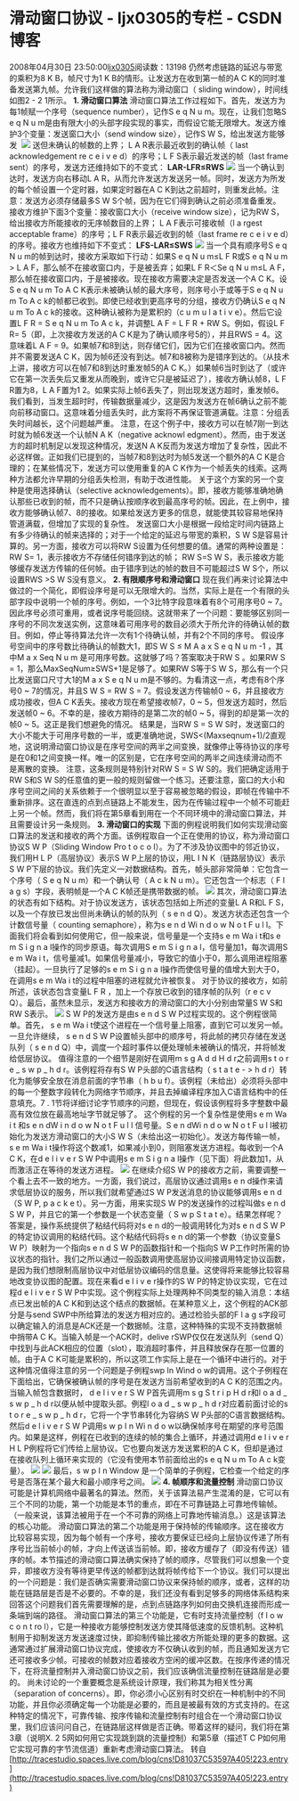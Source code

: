 # 滑动窗口协议 - ljx0305的专栏 - CSDN博客
2008年04月30日 23:50:00[ljx0305](https://me.csdn.net/ljx0305)阅读数：13198
                仍然考虑链路的延迟与带宽的乘积为8 K B，帧尺寸为1 K B的情形。让发送方在收到第一帧的A C K的同时准备发送第九帧。允许我们这样做的算法称为滑动窗口（ sliding window），时间线如图2 - 2 1所示。
**1. 滑动窗口算法**
滑动窗口算法工作过程如下。首先，发送方为每1帧赋一个序号（sequence number），记作S e q N u m。现在，让我们忽略S e q N u m是由有限大小的头部字段实现的事实，而假设它能无限增大。发送方维护3个变量：发送窗口大小（send window size），记作S W S，给出发送方能够发 
![](http://tk.files.storage.msn.com/x1pxzZ39wV--_dkj9pNleGjEYWjul0_ZTVSWovHSXiFLNDzjRRcYrNzrcRLNbcNNcMMx9nLBb_D_JO9s-cQgospt0zNals7f_dnlvzimEtD8UoB64_dnQzaeXvo28dZLo6ADXI_ow81iS8)
送但未确认的帧数的上界； L A R表示最近收到的确认帧（ last acknowledgement re c e i v e d）的序号；L F S表示最近发送的帧（last frame sent）的序号，发送方还维持如下的不变式：
**LAR-LFR≤RWS**
![](http://tk.files.storage.msn.com/x1pxzZ39wV--_dkj9pNleGjEcNQIG2qUlsynuUsK_MuX4W98AGT5dVcvt9S4w5wjxu577rKO0xFdVD8aKG4Pmxzxad3Et9wg9HVxKC4oph0sR-H44rJkbrx4oEHH7LWyYj2VrzwOUwSgf4)
当一个确认到达时，发送方向右移动L A R，从而允许发送方发送另一帧。同时，发送方为所发的每个帧设置一个定时器，如果定时器在A C K到达之前超时，则重发此帧。注意：发送方必须存储最多S W S个帧，因为在它们得到确认之前必须准备重发。
接收方维护下面3个变量：接收窗口大小（receive window size），记为RW S，给出接收方所能接收的无序帧数目的上界； L A F表示可接收帧（l a rgest acceptable frame）的序号；L F R表示最近收到的帧（last frame re c e i v e d）的序号。接收方也维持如下不变式：
**LFS-LAR≤SWS**
![](http://tk.files.storage.msn.com/x1pxzZ39wV--_dkj9pNleGjES5UjD5rvR335KcLOIQfioiXcVA7jYliELzvz5DeeX2YGc2GpI7MjaPO0z2aBr5jVHoaVi3gEQeKcWO5utQrikecptU_HMQxyUucwg-AUooOdNYLXCzPwao)
当一个具有顺序号S e q N u m的帧到达时，接收方采取如下行动：如果S e q N u m≤L F R或S e q N u m > L A F，那么帧不在接收窗口内，于是被丢弃；如果L F R＜Se q N u m≤L A F，那么帧在接收窗口内，于是被接收。现在接收方需要决定是否发送一个A C K。设S e q N u m To A C K表示未被确认帧的最大序号，则序号小于或等于S e q N u m To A c k的帧都已收到。即使已经收到更高序号的分组，接收方仍确认S e q N u m To A c k的接收。这种确认被称为是累积的（c u m u l a t i v e）。然后它设置L F R = S e q N u m To A c k，并调整L A F = L F R + RW S。例如，假设L F R= 5（即，上次接收方发送的A C K是为了确认顺序号5的），并且RWS = 4。这意味着L A F = 9。如果帧7和8到达，则存储它们，因为它们在接收窗口内。然而并不需要发送A C K，因为帧6还没有到达。帧7和8被称为是错序到达的。（从技术上讲，接收方可以在帧7和8到达时重发帧5的A C K。）如果帧6当时到达了（或许它在第一次丢失后又重发从而晚到，或许它只是被延迟了），接收方确认帧8，L F R置为8，L A F置为1 2。如果实际上帧6丢失了，则出现发送方超时，重发帧6。我们看到，当发生超时时，传输数据量减少，这是因为发送方在帧6确认之前不能向前移动窗口。这意味着分组丢失时，此方案将不再保证管道满载。注意：分组丢失时间越长，这个问题越严重。
注意，在这个例子中，接收方可以在帧7刚一到达时就为帧6发送一个认帧N A K（negative acknowl edgment）。然而，由于发送方的超时机制足以发现这种情况，发送N A K反而为发送方增加了复杂性，因此不必这样做。正如我们已提到的，当帧7和8到达时为帧5发送一个额外的A C K是合理的；在某些情况下，发送方可以使用重复的A C K作为一个帧丢失的线索。这两种方法都允许早期的分组丢失检测，有助于改进性能。
关于这个方案的另一个变种是使用选择确认（selective acknowledgements）。即，接收方能够准确地确认那些已收到的帧，而不只是确认按顺序收到最高序号的帧。因此，在上例中，接收方能够确认帧7、8的接收。如果给发送方更多的信息，就能使其较容易地保持管道满载，但增加了实现的复杂性。
发送窗口大小是根据一段给定时间内链路上有多少待确认的帧来选择的；对于一个给定的延迟与带宽的乘积，S W S是容易计算的。另一方面，接收方可以将RW S设置为任何想要的值。通常的两种设置是：RW S= 1，表示接收方不存储任何错序到达的帧； RW S=S W S，表示接收方能够缓存发送方传输的任何帧。由于错序到达的帧的数目不可能超过S W S个，所以设置RWS >S W S没有意义。
**2. 有限顺序号和滑动窗口**
现在我们再来讨论算法中做过的一个简化，即假设序号是可以无限增大的。当然，实际上是在一个有限的头部字段中说明一个帧的序号。例如，一个3比特字段意味着有8个可用序号0 ~ 7。因此序号必须可重用，或者说序号能回绕。这就带来了一个问题：要能够区别同一序号的不同次发送实例，这意味着可用序号的数目必须大于所允许的待确认帧的数目。例如，停止等待算法允许一次有1个待确认帧，并有2个不同的序号。
假设序号空间中的序号数比待确认的帧数大1，即S W S ≤ M A a x S e q N u m -1 ，其中M a x Seq N u m 是可用序号数。这就够了吗？答案取决于RW S 。如果RW S = 1，那么MaxSeqNum≥SWS+1是足够了。如果RW S等于S W S，那么有一个只比发送窗口尺寸大1的M a x S e q N u m是不够的。为看清这一点，考虑有8个序号0 ~ 7的情况，并且S W S = RW S = 7。假设发送方传输帧0 ~ 6，并且接收方成功接收，但A C K丢失。接收方现在希望接收帧7，0 ~ 5，但发送方超时，然后发送帧0 ~ 6。不幸的是，接收方期待的是第二次的帧0 ~ 5，得到的却是第一次的帧0 ~ 5。这正是我们想避免的情况。
结果是，当RW S = S W S时，发送窗口的大小不能大于可用序号数的一半，或更准确地说，SWS<(Maxseqnum+1)/2直观地，这说明滑动窗口协议是在序号空间的两半之间变换，就像停止等待协议的序号是在0和1之间变换一样。唯一的区别是，它在序号空间的两半之间连续滑动而不是离散的变换。
注意，这条规则是特别针对RW S = S W S的。我们把确定适用于RW S和S W S的任意值的更一般的规则留做一个练习。还要注意，窗口的大小和序号空间之间的关系依赖于一个很明显以至于容易被忽略的假设，即帧在传输中不重新排序。这在直连的点到点链路上不能发生，因为在传输过程中一个帧不可能赶上另一个帧。然而，我们将在第5章看到用在一个不同环境中的滑动窗口算法，并且需要设计另一条规则。
**3. 滑动窗口的实现**
下面的例程说明我们如何实现滑动窗口算法的发送和接收的两个方面。该例程取自一个正在使用的协议，称为滑动窗口协议S W P（Sliding Window Pro t o c o l）。为了不涉及协议图中的邻近协议，我们用H L P（高层协议）表示S W P上层的协议，用L I N K（链路层协议）表示S W P下层的协议。我们先定义一对数据结构。首先，帧头部非常简单：它包含一个序号（ S e q N u m）和一个确认号（ A c k N u m）。它还包含一个标志（ F l a g s）字段，表明帧是一个A C K帧还是携带数据的帧。
![](http://tk.files.storage.msn.com/x1pxzZ39wV--_dkj9pNleGjESw1nbMSWfdfgVFFw94qMVOU_FIDA4uB37Lpv5IrehUAFyNNFFMFo4y9EIvThisT3up3G0nnDT5vatU5_yezIl1HzMMWLcsfM7f4SsdV9hOjosa0Y2HSj9g)
其次，滑动窗口算法的状态有如下结构。对于协议发送方，该状态包括如上所述的变量L A R和L F S，以及一个存放已发出但尚未确认的帧的队列（ s e n d Q）。发送方状态还包含一个计数信号量（ counting semaphore），称为s e n d Wi n d o w N o t F u l l。下面我们将会看到如何使用它，但一般来说，信号量是一个支持s e m Wa i t和s e m S i g n a l操作的同步原语。每次调用S e m S i g n a l，信号量加1，每次调用S e m Wa i t，信号量减1。如果信号量减小，导致它的值小于0，那么调用进程阻塞（挂起）。一旦执行了足够的s e m S i g n a l操作而使信号量的值增大到大于0，在调用s e m Wa i t的过程中阻塞的进程就允许被恢复。
对于协议的接收方，如前所述，该状态包含变量L F R ，加上一个存放已收到的错序帧的队列（r e c v Q）。最后，虽然未显示，发送方和接收方的滑动窗口的大小分别由常量S W S和RW S表示。
![](http://tk.files.storage.msn.com/x1pxzZ39wV--_dkj9pNleGjEZSeBPOaD6ogl2vdjFosG9LF3T8Fkx3-B2ixrgGKrxAp6UCqEAuh7EHw01V6HWttL_wZ9fig3wBbMNDaet_xHXgzzIb5jbCbFIBkED2APaxMF0YYRNWXE04)
S W P的发送方是由s e n d S W P过程实现的。这个例程很简单。首先， s e m Wa i t使这个进程在一个信号量上阻塞，直到它可以发另一帧。一旦允许继续， s e n d S W P设置帧头部中的顺序号，将此帧的拷贝存储在发送队列（ s e n d Q）中，调度一个超时事件以便处理帧未被确认的情况，并将帧发给低层协议。
值得注意的一个细节是刚好在调用m s g A d d H d r之前调用s t o r e _ s w p _ h d r。该例程将存有S W P头部的C语言结构（ s t a t e - > h d r）转化为能够安全放在消息前面的字节串（ h b u f）。该例程（未给出）必须将头部中的每一个整数字段转化为网络字节顺序，并且去掉编译程序加入C语言结构中的任意填充。7 . 1节将详细讨论字节顺序的问题，但现在，假设该例程将多字整数中最高有效位放在最高地址字节就足够了。
这个例程的另一个复杂性是使用s e m Wa i t 和s e n dW i n d o w N o t F u l l 信号量。S e n dWi n d o w N o t F u l l被初始化为发送方滑动窗口的大小S W S（未给出这一初始化）。发送方每传输一帧， s e m Wa i t操作将这个数减1，如果减小到0，则阻塞发送方进程。每收到一个A C K，在d e l i v e r S W P中调用s e m S i g n a l操作（见下面）将此数加1，从而激活正在等待的发送方进程。
![](http://tk.files.storage.msn.com/x1pxzZ39wV--_dkj9pNleGjEcWMacTb7NKSsQ8E9NciOYHj5tYPfWJkNYUo6gEgKIGoLxZ6bzd9-vz2qfFclyXuymKvf1LNm2gsmGL3EkNjGEGfuJez9mIQHHUJsXw1-AeCmEbpwZVukbg)
在继续介绍S W P的接收方之前，需要调整一个看上去不一致的地方。一方面，我们说过，高层协议通过调用s e n d操作来请求低层协议的服务，所以我们就希望通过S W P发送消息的协议能够调用s e n d（S W P, p a c k e t）。另一方面，用来实现S W P的发送操作的过程叫做s e n d S W P，并且它的第一个参数是一个状态变量（ S w p S t a t e）。结果怎样呢？答案是，操作系统提供了粘结代码将对s e n d的一般调用转化为对s e n d S W P的特定协议调用的粘结代码。这个粘结代码将s e n d的第一个参数（协议变量S W P）映射为一个指向s e n d S W P的函数指针和一个指向S W P工作时所需的协议状态的指针。我们之所以通过一般函数调用使高层协议间接调用特定协议函数，是因为我们想限制高层协议中对低层协议编码的信息量。这使得将来能够比较容易地改变协议图的配置。现在来看d e l i v e r操作的S W P的特定协议实现，它在过程d e l i v e r S W P中实现。这个例程实际上处理两种不同类型的输入消息：本结点已发出帧的A C K和到达这个结点的数据帧。在某种意义上，这个例程的ACK部分是与send SWP中所给算法的发送方相对应的。通过检验头部的F l a g s字段可以确定输入的消息是ACK还是一个数据帧。注意，这种特殊的实现不支持数据帧中捎带A C K。当输入帧是一个ACK时，delive rSWP仅仅在发送队列（send Q）中找到与此ACK相应的位置（slot），取消超时事件，并且释放保存在那一位置的帧。由于A C K可能是累积的，所以这项工作实际上是在一个循环中进行的。对于这种情况值得注意的另一个问题是子例程swp In Wind o w的调用。这个子例程在下面给出，它确保被确认帧的序号是在发送方当前希望收到的A C K的范围之内。
当输入帧包含数据时， d e l i v e r S W P首先调用m s g S t r i p H d r和l o a d _ s w p _ h d r以便从帧中提取头部。例程l o a d _ s w p _ h d r对应着前面讨论的s t o r e _ s w p _ h d r，它将一个字节串转化为容纳S W P头部的C语言数据结构。然后d e l i v e r S W P调用s w p I n Wi n d o w以确保帧序号在期望的序号范围内。如果是这样，例程在已收到的连续的帧的集合上循环，并通过调用d e l i v e r H L P例程将它们传给上层协议。它也要向发送方发送累积的A C K，但却是通过在接收队列上循环来实现的（它没有使用本节前面给出的s e q N u m To A c k变量）。 
![](http://tk.files.storage.msn.com/x1pxzZ39wV--_dkj9pNleGjEcqbpb43k-KlyohFt6Qk2LLgy5KAz4pHQ2LFQjJW4jTNIpTkq_GrdA_j7Aj8TWqkPv1QHhxUre024HeozMgIlpc_dHeeUjlDysZ_oc9E3U2Z36uj3j3oh7I)
![](http://tk.files.storage.msn.com/x1pxzZ39wV--_dkj9pNleGjEYtOe1-ElD0mYtl3B1pIS2_asW3XMzv5A-kBGPI2z6hECSPoBYlkxNCWr55gDpc8zQEwGXziFPoni86wChmllTVyY68d4d2fRA473hQJSsdiPevzJfUKJj8)
最后，s w p I n Window 是一个简单的子例程，它检查一个给定的序号是否落在某个最大和最小顺序号之间。
![](http://tk.files.storage.msn.com/x1pgliP38XxBL1_aWOtj50S8zQL8SQO32HjzScBGDU0Clg2icIvmFdAscyeDgY34NaedWnfdWuAjk_Z1-9laYlfL_oJbr69cNSbjl3EuNZ-DrPEVZ3ZjNEhR1XzIdjbIdtfa5KbyU9huNPYC8063PdXOg)
**4. 帧顺序和流量控制**
滑动窗口协议可能是计算机网络中最著名的算法。然而，关于该算法易产生混淆的是，它可以有三个不同的功能，第一个功能是本节的重点，即在不可靠链路上可靠地传输帧。（一般来说，该算法被用于在一个不可靠的网络上可靠地传输消息。）这是该算法的核心功能。
滑动窗口算法的第二个功能是用于保持帧的传输顺序。这在接收方比较容易实现，因为每个帧有一个序号，接收方要保证已经向上层协议传递了所有序号比当前帧小的帧，才向上传送该当前帧。即，接收方缓存了（即没有传送）错序的帧。本节描述的滑动窗口算法确实保持了帧的顺序，尽管我们可以想象一个变异，即接收方没有等待更早传送的帧都到达就将帧传给下一个协议。我们可以提出的一个问题是：我们是否确实需要滑动窗口协议来保持帧的顺序，或者，这样的功能在链路层是否是不必要的。不幸的是，我们还没有看到足够多的网络体系结构来回答这个问题我们首先需要理解的是，点到点链路序列如何由交换机连接而形成一条端到端的路径。
滑动窗口算法的第三个功能是，它有时支持流量控制（f l o w c o n t ro l），它是一种接收方能够控制发送方使其降低速度的反馈机制。这种机制用于抑制发送方发送速度过快，即抑制传输比接收方所能处理的更多的数据。这通常通过扩展滑动窗口协议完成，使接收方不仅确认收到的帧，而且通知发送方它还可接收多少帧。可接收的帧数对应着接收方空闲的缓冲区数。在按序传递的情况下，在将流量控制并入滑动窗口协议之前，我们应该确信流量控制在链路层是必要的。
尚未讨论的一个重要概念是系统设计原理，我们称其为相关性分离（separation of concerns）。即，你必须小心区别有时交织在一种机制中的不同功能，并且你必须确定每一个功能是必要的，而且是被最有效的方式支持的。在这种特定的情况下，可靠传输、按序传输和流量控制有时组合在一个滑动窗口协议里，我们应该问问自己，在链路层这样做是否正确。带着这样的疑问，我们将在第3章（说明X. 2 5网如何用它实现跳到跳的流量控制）和第5章（描述T C P如何用它实现可靠的字节流信道）重新考虑滑动窗口算法。
转自[http://tracestudio.spaces.live.com/blog/cns!D81037C53597A405!223.entry](http://tracestudio.spaces.live.com/blog/cns!D81037C53597A405!223.entry)
